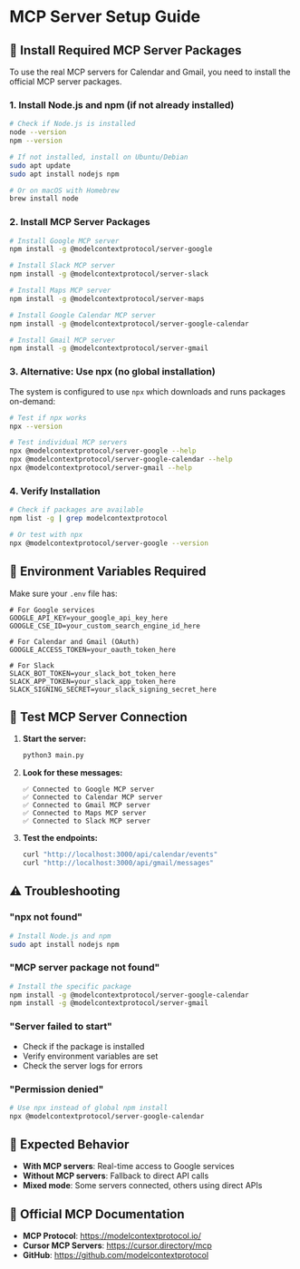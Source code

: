 # MCP Server Setup Guide

## 🚀 **Install Required MCP Server Packages**

To use the real MCP servers for Calendar and Gmail, you need to install the official MCP server packages.

### **1. Install Node.js and npm (if not already installed)**

```bash
# Check if Node.js is installed
node --version
npm --version

# If not installed, install on Ubuntu/Debian
sudo apt update
sudo apt install nodejs npm

# Or on macOS with Homebrew
brew install node
```

### **2. Install MCP Server Packages**

```bash
# Install Google MCP server
npm install -g @modelcontextprotocol/server-google

# Install Slack MCP server  
npm install -g @modelcontextprotocol/server-slack

# Install Maps MCP server
npm install -g @modelcontextprotocol/server-maps

# Install Google Calendar MCP server
npm install -g @modelcontextprotocol/server-google-calendar

# Install Gmail MCP server
npm install -g @modelcontextprotocol/server-gmail
```

### **3. Alternative: Use npx (no global installation)**

The system is configured to use `npx` which downloads and runs packages on-demand:

```bash
# Test if npx works
npx --version

# Test individual MCP servers
npx @modelcontextprotocol/server-google --help
npx @modelcontextprotocol/server-google-calendar --help
npx @modelcontextprotocol/server-gmail --help
```

### **4. Verify Installation**

```bash
# Check if packages are available
npm list -g | grep modelcontextprotocol

# Or test with npx
npx @modelcontextprotocol/server-google --version
```

## 🔧 **Environment Variables Required**

Make sure your `.env` file has:

```env
# For Google services
GOOGLE_API_KEY=your_google_api_key_here
GOOGLE_CSE_ID=your_custom_search_engine_id_here

# For Calendar and Gmail (OAuth)
GOOGLE_ACCESS_TOKEN=your_oauth_token_here

# For Slack
SLACK_BOT_TOKEN=your_slack_bot_token_here
SLACK_APP_TOKEN=your_slack_app_token_here
SLACK_SIGNING_SECRET=your_slack_signing_secret_here
```

## 🧪 **Test MCP Server Connection**

1. **Start the server:**
   ```bash
   python3 main.py
   ```

2. **Look for these messages:**
   ```
   ✅ Connected to Google MCP server
   ✅ Connected to Calendar MCP server
   ✅ Connected to Gmail MCP server
   ✅ Connected to Maps MCP server
   ✅ Connected to Slack MCP server
   ```

3. **Test the endpoints:**
   ```bash
   curl "http://localhost:3000/api/calendar/events"
   curl "http://localhost:3000/api/gmail/messages"
   ```

## ⚠️ **Troubleshooting**

### **"npx not found"**
```bash
# Install Node.js and npm
sudo apt install nodejs npm
```

### **"MCP server package not found"**
```bash
# Install the specific package
npm install -g @modelcontextprotocol/server-google-calendar
npm install -g @modelcontextprotocol/server-gmail
```

### **"Server failed to start"**
- Check if the package is installed
- Verify environment variables are set
- Check the server logs for errors

### **"Permission denied"**
```bash
# Use npx instead of global npm install
npx @modelcontextprotocol/server-google-calendar
```

## 🎯 **Expected Behavior**

- **With MCP servers**: Real-time access to Google services
- **Without MCP servers**: Fallback to direct API calls
- **Mixed mode**: Some servers connected, others using direct APIs

## 🔗 **Official MCP Documentation**

- **MCP Protocol**: https://modelcontextprotocol.io/
- **Cursor MCP Servers**: https://cursor.directory/mcp
- **GitHub**: https://github.com/modelcontextprotocol
